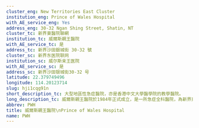 ```yaml
---
cluster_eng: New Territories East Cluster
institution_eng: Prince of Wales Hospital
with_AE_service_eng: Yes
address_eng: 30-32 Ngan Shing Street, Shatin, NT
cluster_tc: 新界東醫院聯網
institution_tc: 威爾斯親王醫院
with_AE_service_tc: 是
address_tc: 新界沙田銀城街 30-32 號
cluster_sc: 新界东医院联网
institution_sc: 威尔斯亲王医院
with_AE_service_sc: 是
address_sc: 新界沙田银城街30-32 号
latitude: 22.379749496
longitude: 114.20123714
slug: hji1cqg91n
short_description_tc: 大型地區性急症醫院，亦是香港中文大學醫學院的教學醫院。
long_description_tc: 威爾斯親王醫院於1984年正式成立，是一所急症全科醫院，為新界東居民提供醫療服務。醫院同時設有包玉剛爵士癌症中心及包黃秀英女士兒童癌症中心，提供先進的癌症治療設施，推行癌症研究和教育；而賽馬會創傷及急症中心亦為受創傷及情況危急的病人提供綜合緊急醫療服務；醫院的專科門診為李嘉誠專科診所。此外，威爾斯親王醫院是香港中文大學醫學院的教學醫院，並附設產科學校為護士進行培訓。
abbrev: PWH
title: 威爾斯親王醫院\nPrince of Wales Hospital
name: PWH
---
```


